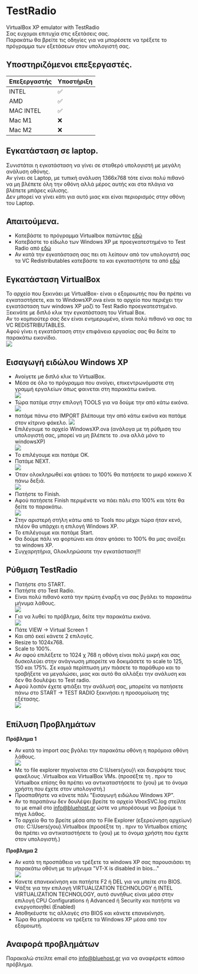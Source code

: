 # TestRadio
VirtualBox XP emulator with TestRadio  
Σας ευχομαι επιτυχία στις εξετάσεις σας.  
Παρακάτω θα βρείτε τις οδηγίες για να μπορέσετε να τρέξετε το πρόγραμμα των εξετάσεων στον υπολογιστή σας.

## Υποστηριζόμενοι επεξεργαστές.

| Επεξεργαστής | Υποστήριξη    |
| ------- | ------------------ |
| ΙNTEL   | :white_check_mark: |
| AMD   | :white_check_mark: |
| MAC INTEL | :white_check_mark: |
| Mac Μ1  | :x:                |
| Mac Μ2  | :x:                |

## **Εγκατάσταση σε laptop.**
Συνιστάται η εγκατάσταση να γίνει σε σταθερό υπολογιστή με μεγάλη ανάλυση οθόνης.  
Αν γίνει σε Laptop, με τυπική ανάλυση 1366x768 τότε είναι πολύ πιθανό να μη βλέπετε όλη την οθόνη αλλά μέρος αυτής και στα πλάγια να βλέπετε μπάρες κύλισης.  
Δεν μπορεί να γίνει κάτι για αυτό μιας και είναι περιορισμός στην οθόνη του Laptop.

## **Απαιτούμενα.**
- Κατεβάστε το πρόγραμμα Virtualbox πατώντας [εδώ](https://github.com/alinakis/TestRadio/releases/download/v.1.0.1/VirtualBox-7.0.6-155176-Win.exe)
- Κατεβάστε το είδωλο των Windows XP με προεγκατεστημένο το Test Radio από [εδώ](https://github.com/alinakis/TestRadio/releases/download/v.1.0.1/WindowsXP.ova)  
- Αν κατά την εγκατάσταση σας πει οτι λείπουν από τον υπολογιστή σας τα VC Redistributables κατεβάστε τα και εγκαταστήστε τα από [εδώ](https://github.com/alinakis/TestRadio/releases/download/v.1.0.1/VC_redist.x64.exe)  

## **Εγκατάσταση VirtualBox**
Το αρχείο που ξεκινάει με VirtualBox- είναι ο εξομοιωτής που θα πρέπει να εγκαταστήσετε, και το WindowsXP.ova είναι το αρχείο που περιέχει την εγκατάσταση των windows XP μαζί το Test Radio προεγκατεστημένο.  
Ξεκινάτε με διπλό κλικ την εγκατάσταση του Virtual Box.  
Αν το κομπιούτερ σας δεν είναι ενημερωμένο, είναι πολύ πιθανό να σας τα VC REDISTRIBUTABLES.  
Αφού γίνει η εγκατάσταση στην επιφάνεια εργασίας σας θα δείτε το παρακάτω εικονίδιο.  
![](https://github.com/alinakis/TestRadio/blob/main/images/01.jpg)  

## **Εισαγωγή ειδώλου Windows XP**
- Ανοίγετε μe διπλό κλικ το VirtualBox.
- Μέσα σε όλο το πρόγραμμα που ανοίγει, επικεντρωνόμαστε στη γραμμή εργαλείων όπως φαινεται στη παρακάτω εικόνα.  
 ![](https://github.com/alinakis/TestRadio/blob/main/images/03.jpg)  
- Τώρα πατάμε στην επιλογή TOOLS για να δούμε την από κάτω εικόνα.  
 ![](https://github.com/alinakis/TestRadio/blob/main/images/04.jpg)  
- πατάμε πάνω στο IMPORT βλέπουμε την από κάτω εικόνα και πατάμε στον κίτρινο φάκελο.
 ![](https://github.com/alinakis/TestRadio/blob/main/images/05.jpg)  
- Επιλέγουμε το αρχείο WindowsXP.ova (ανάλογα με τη ρύθμιση του υπολογιστή σας, μπορεί να μη βλέπετε το .ova αλλά μόνο το windowsXP)    
![](https://github.com/alinakis/TestRadio/blob/main/images/06.jpg)  
- Το επιλέγουμε και πατάμε OK.  
- Πατάμε NEXT.  
![](https://github.com/alinakis/TestRadio/blob/main/images/07.jpg)  
- Όταν ολοκληρωθεί και φτάσει το 100% θα πατήσετε το μικρό κοκκινο X πάνω δεξιά.  
![](https://github.com/alinakis/TestRadio/blob/main/images/08.jpg)  
- Πατήστε το Finish.  
- Αφού πατήσετε Finish περιμένετε να πάει πάλι στο 100% και τότε θα δείτε το παρακάτω.  
![](https://github.com/alinakis/TestRadio/blob/main/images/10.jpg)  
- Στην αριστερή στήλη κάτω από το Tools που μέχρι τώρα ήταν κενό, πλέον θα υπάρχει η επιλογή Windows XP.  
- Το επιλέγουμε και πατάμε Start.  
- Θα δούμε πάλι να φορτώνει και όταν φτάσει το 100% θα μας ανοίξει τα windows XP.  
- Συγχαρητήρια, Ολοκληρώσατε την εγκατάσταση!!!  

## **Ρύθμιση TestRadio**  
- Πατήστε στο START.  
- Πατήστε στο Test Radio.  
- Είναι πολύ πιθανό κατά την πρώτη έναρξη να σας βγάλει το παρακάτω μήνυμα λάθους.  
![](https://github.com/alinakis/TestRadio/blob/main/images/12.jpg)  
- Για να λυθεί το πρόβλημα, δείτε την παρακάτω εικόνα.  
![](https://github.com/alinakis/TestRadio/blob/main/images/13.jpg) 
- Πάτε VIEW -> Virtual Screen 1  
- Και από εκεί κάνετε 2 επιλογές.
- Resize to 1024x768.
- Scale to 100%.
- Αν αφού επιλέξετε το 1024 χ 768 η οθόνη είναι πολύ μικρή και σας δυσκολεύει στην ανάγνωση μπορείτε να δοκιμάσετε το scale to 125, 150 και 175%. Σε καμιά περίπτωση μην πιάσετε το παράθυρο και το τραβήξετε να μεγαλώσει, μιας και αυτό θα αλλάξει την ανάλυση και δεν θα δουλέψει το Test radio.  
- Αφού λοιπόν έχετε φτιάξει την ανάλυσή σας, μπορείτε να πατήσετε πάνω στο START -> TEST RADIO ξεκινήσει η προσομοίωση της εξέτασης.  
![](https://github.com/alinakis/TestRadio/blob/main/images/14.jpg) 

## **Επίλυση Προβλημάτων**

**Πρόβλημα 1**
- Αν κατά το import σας βγάλει την παρακάτω οθόνη η παρόμοια οθόνη λάθους.  
![](https://github.com/alinakis/TestRadio/blob/main/images/15.jpg)  
- Με το file explorer πηγαίνεται στο C:\Users\{you}\ και διαγράψτε τους φακέλους .Virtualbox και VirtualBox VMs. (προσέξτε τη . πριν το Virtualbox επίσης θα πρέπει να αντικαταστήσετε το {you} με το όνομα χρήστη που έχετε στον υπολογιστή.)  
- Προσπαθήστε να κάνετε πάλι "Εισαγωγή ειδώλου Windows XP".  
- Αν το παραπάνω δεν δουλέψει βρείτε το αρχείο VboxSVC.log στείλτε το με email στο info@bluehost.gr ώστε να μπορέσουμε να βρούμε τι πήγε λάθος.  
- Το αρχείο θα το βρείτε μέσα απο τo File Explorer (εξερεύνηση αρχείων) στο: C:\Users\{you}\.Virtualbox  (προσέξτε τη . πριν το Virtualbox επίσης θα πρέπει να αντικαταστήσετε το {you} με το όνομα χρήστη που έχετε στον υπολογιστή.)

**Προβλημα 2**
- Αν κατά τη προσπάθεια να τρέξετε τα windows XP σας παρουσιάσει τη παρακάτω οθόνη με το μήνυμα "VT-X is disabled in bios..."  
![](https://github.com/alinakis/TestRadio/blob/main/images/16.jpg)   
- Κανετε επανεκκίνηση και πατήστε F2 ή DEL για να μπείτε στο BIOS.  
- Ψάξτε για την επιλογή VIRTUALIZATION TECHNOLOGY ή INTEL VIRTUALIZATION TECHNOLOGY, αυτό συνήθως είναι μέσα στην επιλογή CPU Configurations ή Advanced ή Security και πατήστε να ενεργοποιηθεί (Enabled)  
- Αποθηκέυστε τις αλλαγές στο BIOS και κάνετε επανεκίνηση.   
- Τώρα θα μπορέσετε να τρέξετε τα Windows XP μέσα από τον εξομοιωτή.  



## Αναφορά προβλημάτων  
Παρακαλώ στείλτε email στο info@bluehost.gr για να αναφέρετε κάποιο πρόβλημα.
